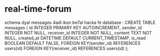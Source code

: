 # real-time-forum

schema dyal messages 4adi ikon be7al hacka fe database : 
CREATE TABLE messages (
  id INTEGER PRIMARY KEY AUTOINCREMENT,
  sender_id INTEGER NOT NULL,
  receiver_id INTEGER NOT NULL,
  content TEXT NOT NULL,
  created_at DATETIME DEFAULT CURRENT_TIMESTAMP,
  is_read BOOLEAN DEFAULT FALSE,
  FOREIGN KEY(sender_id) REFERENCES users(id)
  FOREIGN KEY(receiver_id) REFERENCES users(id)
);
